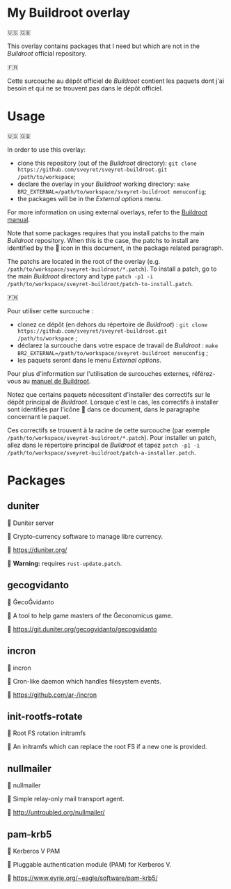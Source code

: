 # My Buildroot overlay

:us: :gb:

This overlay contains packages that I need but which are not in the _Buildroot_ official repository.

:fr:

Cette surcouche au dépôt officiel de _Buildroot_ contient les paquets dont j'ai besoin et qui ne se trouvent pas dans le dépôt officiel.

# Usage

:us: :gb:

In order to use this overlay:

* clone this repository (out of the _Buildroot_ directory): `git clone https://github.com/sveyret/sveyret-buildroot.git /path/to/workspace`;
* declare the overlay in your _Buildroot_ working directory: `make BR2_EXTERNAL=/path/to/workspace/sveyret-buildroot menuconfig`;
* the packages will be in the _External options_ menu.

For more information on using external overlays, refer to the [Buildroot manual](https://buildroot.org/downloads/manual/manual.html#outside-br-custom).

Note that some packages requires that you install patchs to the main _Buildroot_ repository. When this is the case, the patchs to install are identified by the :pill: icon in this document, in the package related paragraph.

The patchs are located in the root of the overlay (e.g. `/path/to/workspace/sveyret-buildroot/*.patch`). To install a patch, go to the main _Buildroot_ directory and type `patch -p1 -i /path/to/workspace/sveyret-buildroot/patch-to-install.patch`.

:fr:

Pour utiliser cette surcouche :

* clonez ce dépôt (en dehors du répertoire de _Buildroot_) : `git clone https://github.com/sveyret/sveyret-buildroot.git /path/to/workspace` ;
* déclarez la surcouche dans votre espace de travail de _Buildroot_ : `make BR2_EXTERNAL=/path/to/workspace/sveyret-buildroot menuconfig` ;
* les paquets seront dans le menu _External options_.

Pour plus d'information sur l'utilisation de surcouches externes, référez-vous au [manuel de Buildroot](https://buildroot.org/downloads/manual/manual.html#outside-br-custom).

Notez que certains paquets nécessitent d'installer des correctifs sur le dépôt principal de _Buildroot_. Lorsque c'est le cas, les correctifs à installer sont identifiés par l'icône :pill: dans ce document, dans le paragraphe concernant le paquet.

Ces correctifs se trouvent à la racine de cette surcouche (par exemple `/path/to/workspace/sveyret-buildroot/*.patch`). Pour installer un patch, allez dans le répertoire principal de _Buildroot_ et tapez `patch -p1 -i /path/to/workspace/sveyret-buildroot/patch-a-installer.patch`.

# Packages

## duniter

:ticket: Duniter server

:speech_balloon: Crypto-currency software to manage libre currency.

:link: https://duniter.org/

:pill: **Warning:** requires `rust-update.patch`.

## gecogvidanto

:ticket: ĞecoĞvidanto

:speech_balloon: A tool to help game masters of the Ğeconomicus game.

:link: https://git.duniter.org/gecogvidanto/gecogvidanto

## incron

:ticket: incron

:speech_balloon: Cron-like daemon which handles filesystem events.

:link: https://github.com/ar-/incron

## init-rootfs-rotate

:ticket: Root FS rotation initramfs

:speech_balloon: An initramfs which can replace the root FS if a new one is provided.

## nullmailer

:ticket: nullmailer

:speech_balloon: Simple relay-only mail transport agent.

:link: http://untroubled.org/nullmailer/

## pam-krb5

:ticket: Kerberos V PAM

:speech_balloon: Pluggable authentication module (PAM) for Kerberos V.

:link: https://www.eyrie.org/~eagle/software/pam-krb5/

